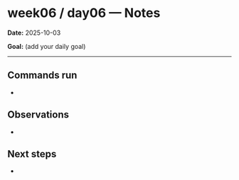 ﻿# week06 / day06 — Notes

**Date:** 2025-10-03

**Goal:** (add your daily goal)

---
## Commands run
- 

## Observations
- 

## Next steps
- 
